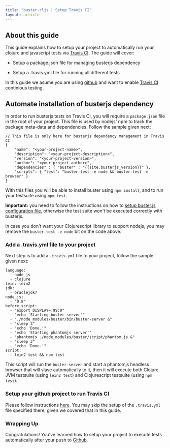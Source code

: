 ```yaml
---
title: "buster-cljs | Setup Travis CI"
layout: article
---
```


## About this guide

This guide explains how to setup your project to automatically run
your clojure and javascript tests via [Travis CI][travis_ci]. The guide will cover:

* Setup a package.json file for managing busterjs dependency

* Setup a .travis.yml file for running all different tests

In this guide we asume you are using [github][github] and want to enable [Travis CI][travis_ci]
continious testing.

## Automate installation of busterjs dependency

In order to run busterjs tests on Travis CI, you will require a `package.json` file in the
root of your project. This file is used by nodejs' npm to track the package meta-data and
dependencies. Follow the sample given next:

    // This file is only here for busterjs dependency management in Travis CI
    {
        "name": "<your-project-name>",
        "description": "<your-project-description>",
        "version": "<your-project-version>",
        "author": "<your-project-author>",
        "dependencies" : { "buster" : "{{site.busterjs_version}}" },
        "scripts": { "test": "buster-test -e node && buster-test -e browser" }
    }

With this files you will be able to install buster using `npm
install`, and to run your testsuite using `npm test`.

__Important:__ you need to follow the instructions on how to [setup
buster.js configuration
file]({{site.baseurl}}/articles/getting_started.html#setup_cljsbuild_and_busterjs),
otherwise the test suite won't be executed correctly with busterjs.

In case you don't want your Clojurescript library to support nodejs,
you may remove the `buster-test -e node` bit on the code above.


### Add a .travis.yml file to your project

Next step is to add a `.travis.yml` file to your project, follow the
sample given next:

    language:
      - node_js
      - clojure
    lein: lein2
    jdk:
      - oraclejdk7
    node_js:
      - "0.8"
    before_script:
      - "export DISPLAY=:99:0"
      - "echo 'Starting buster server'"
      - "./node_modules/buster/bin/buster-server &"
      - "sleep 3"
      - "echo 'Done.'"
      - "echo 'Starting phantomjs server'"
      - "phantomjs ./node_modules/buster/script/phantom.js &"
      - "sleep 3"
      - "echo 'Done.'"
    script:
      - lein2 test && npm test

This script will run the `buster-server` and start a phantomjs
headless browser that will slave automatically to it, then it will
execute both Clojure JVM testsuite (using `lein2 test`) and Clojurescript
testsuite (using `npm test`).

### Setup your github project to run Travis CI

Please follow instructions
[here](http://about.travis-ci.org/docs/user/getting-started/). You may
skip the setup of the `.travis.yml` file specified there, given we
covered that in this guide.

### Wrapping Up

Congratulations! You've learned how to setup your project to execute
tests automatically after your push to [Github][github].

[travis_ci]:http://travis-ci.org/docs/
[github]:http://github.com/